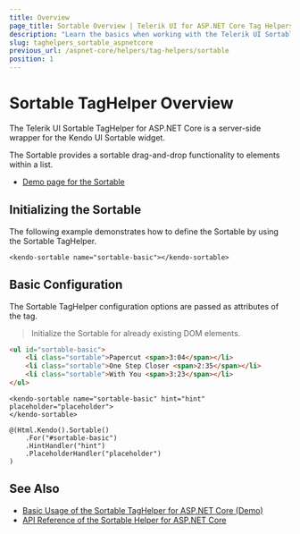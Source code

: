 ```yaml
---
title: Overview
page_title: Sortable Overview | Telerik UI for ASP.NET Core Tag Helpers
description: "Learn the basics when working with the Telerik UI Sortable TagHelper for ASP.NET Core (MVC 6 or ASP.NET Core MVC)."
slug: taghelpers_sortable_aspnetcore
previous_url: /aspnet-core/helpers/tag-helpers/sortable
position: 1
---
```


# Sortable TagHelper Overview

The Telerik UI Sortable TagHelper for ASP.NET Core is a server-side wrapper for the Kendo UI Sortable widget.

The Sortable provides a sortable drag-and-drop functionality to elements within a list.

* [Demo page for the Sortable](https://demos.telerik.com/aspnet-core/sortable/tag-helper)

## Initializing the Sortable

The following example demonstrates how to define the Sortable by using the Sortable TagHelper.

    <kendo-sortable name="sortable-basic"></kendo-sortable>

## Basic Configuration

The Sortable TagHelper configuration options are passed as attributes of the tag.

> Initialize the Sortable for already existing DOM elements.

```html
<ul id="sortable-basic">
    <li class="sortable">Papercut <span>3:04</span></li>
    <li class="sortable">One Step Closer <span>2:35</span></li>
    <li class="sortable">With You <span>3:23</span></li>
</ul>
```
```tagHelper
<kendo-sortable name="sortable-basic" hint="hint"  placeholder="placeholder">
</kendo-sortable>
```
```cshtml
@(Html.Kendo().Sortable()
    .For("#sortable-basic")
    .HintHandler("hint")
    .PlaceholderHandler("placeholder")
)
```

## See Also

* [Basic Usage of the Sortable TagHelper for ASP.NET Core (Demo)](https://demos.telerik.com/aspnet-core/sortable/tag-helper)
* [API Reference of the Sortable Helper for ASP.NET Core](/api/sortable)
